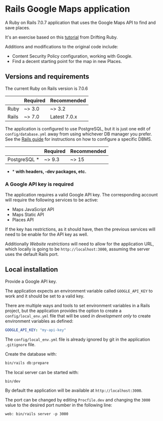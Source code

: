 # Rails Google Maps application

A Ruby on Rails 7.0.7 application that uses the Google Maps API to find and save
places.

It's an exercise based on this
[tutorial](https://www.driftingruby.com/episodes/google-maps-api-with-stimulusjs)
from Drifting Ruby.

Additions and modifications to the original code include:

- Content Security Policy configuration, working with Google.
- Find a decent starting point for the map in new Places.

## Versions and requirements

The current Ruby on Rails version is 7.0.6

|       | Required | Recommended  |
| ----- | -------- | ------------ |
| Ruby  | ~> 3.0   | ~> 3.2       |
| Rails | ~> 7.0   | Latest 7.0.x |

The application is configured to use PostgreSQL, but it is just one edit of
`config/database.yml` away from using whichever DB manager you prefer.
See the
[Rails guide](https://guides.rubyonrails.org/configuring.html#configuring-a-database)
for instructions on how to configure a specific DBMS.

|               | Required | Recommended |
| ------------- | -------- | ----------- |
| PostgreSQL \* | ~> 9.3   | ~> 15       |

- \* **with headers, -dev packages, etc.**

### A Google API key is required

The application requires a valid Google API key.
The corresponding account will require the following services to be active:

- Maps JavaScript API
- Maps Static API
- Places API

If the key has restrictions, as it should have, then the previous services will
need to be enable for the API key as well.

Additionally _Website restrictions_ will need to allow for the application URL,
which locally is going to be `http://localhost:3000`, assuming the server uses
the default Rails port.

## Local installation

Provide a Google API key.

The application expects an environment variable called `GOOGLE_API_KEY` to work
and it should be set to a valid key.

There are multiple ways and tools to set environment variables in a Rails
project, but the application provides the option to create a
`config/local_env.yml` file that will be used _in development only_ to create
environment variables as defined:

```yaml
GOOGLE_API_KEY: "my-api-key"
```

The `config/local_env.yml` file is already ignored by git in the application
`.gitignore` file.

Create the database with:

```bash
bin/rails db:prepare
```

The local server can be started with:

```bash
bin/dev
```

By default the application will be available at `http://localhost:3000`.

The port can be changed by editing `Procfile.dev` and changing the `3000` value
to the desired port number in the following line:

```
web: bin/rails server -p 3000
```
